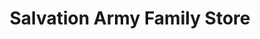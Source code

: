 ---
title: "Salvation Army Family Store"
url: /christchurch/salvation-army-family-store/
shop: Gebrauchtwaren
---